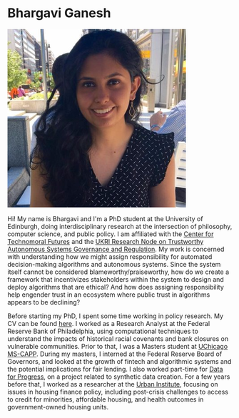 # Bhargavi Ganesh

![Bhargavi](bhargspic.jpg)

Hi! My name is Bhargavi and I'm a PhD student at the University of Edinburgh, doing interdisciplinary research at the intersection of philosophy, computer science, and public policy. I am affiliated with the [Center for Technomoral Futures](https://https://efi.ed.ac.uk/centre-technomoral-futures/) and the [UKRI Research Node on Trustworthy Autonomous Systems Governance and Regulation](https://governance.tas.ac.uk/). My work is concerned with understanding how we might assign responsibility for automated decision-making algorithms and autonomous systems. Since the system itself cannot be considered blameworthy/praiseworthy, how do we create a framework that incentivizes stakeholders within the system to design and deploy algorithms that are ethical? And how does assigning responsibility help engender trust in an ecosystem where public trust in algorithms appears to be declining?

Before starting my PhD, I spent some time working in policy research. My CV can be found [here](https://drive.google.com/file/d/1CBQuPkv-5nAwY1m-y7v2qs4UhR4wqMUg/view?usp=sharing). I worked as a Research Analyst at the Federal Reserve Bank of Philadelphia, using computational techniques to understand the impacts of historical racial covenants and bank closures on vulnerable communities. Prior to that, I was a Masters student at [UChicago MS-CAPP](capp.cs.uchicago.edu). During my masters, I interned at the Federal Reserve Board of Governors, and looked at the growth of fintech and algorithmic systems and the potential implications for fair lending. I also worked part-time for [Data for Progress](https://www.dataforprogress.org/), on a project related to synthetic data creation. For a few years before that, I worked as a researcher at the [Urban Institute](https://www.urban.org/), focusing on issues in housing finance policy, including post-crisis challenges to access to credit for minorities, affordable housing, and health outcomes in government-owned housing units.
